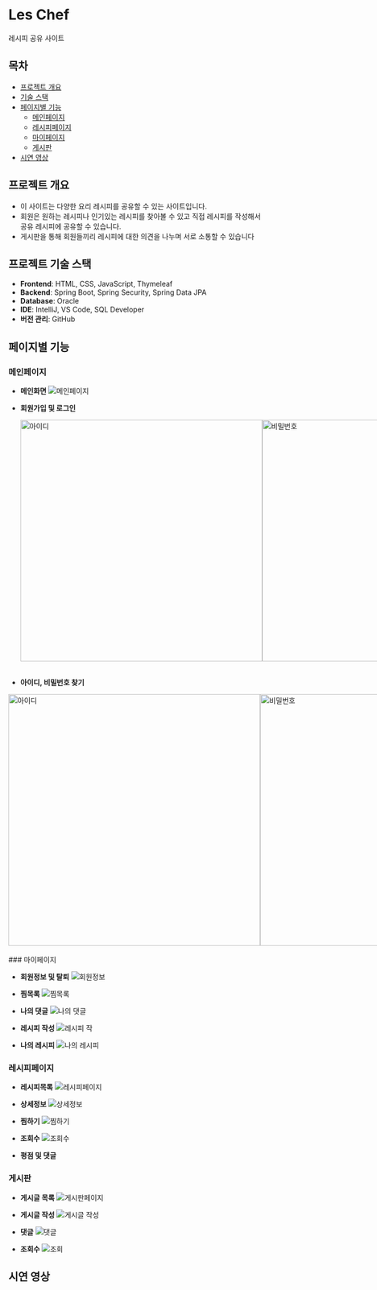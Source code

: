 # Les Chef
레시피 공유 사이트

## 목차
- [프로젝트 개요](#프로젝트-개요)
- [기술 스택](#프로젝트-기술-스택)
- [페이지별 기능](#페이지별-기능)
  - [메인페이지](#메인페이지)
  - [레시피페이지](#레시피페이지)
  - [마이페이지](#마이페이지)
  - [게시판](#게시판)
- [시연 영상](#시연-영상)
  
## 프로젝트 개요
* 이 사이트는 다양한 요리 레시피를 공유할 수 있는 사이트입니다.
* 회원은 원하는 레시피나 인기있는 레시피를 찾아볼 수 있고 직접 레시피를 작성해서 공유 레시피에 공유할 수 있습니다.
* 게시판을 통해 회원들끼리 레시피에 대한 의견을 나누며 서로 소통할 수 있습니다
## 프로젝트 기술 스택
- **Frontend**: HTML, CSS, JavaScript, Thymeleaf
- **Backend**: Spring Boot, Spring Security, Spring Data JPA
- **Database**: Oracle
- **IDE**: IntelliJ, VS Code, SQL Developer
- **버전 관리**: GitHub

## 페이지별 기능

### 메인페이지
- **메인화면**
![메인페이지](https://github.com/Ddonggirim/Les_chef_home/blob/master/README%20%EC%9D%B4%EB%AF%B8%EC%A7%80/%EB%A9%94%EC%9D%B8%ED%99%94%EB%A9%B4.png)

- **회원가입 및 로그인**
  <div style="display: flex;">
    <img src="https://github.com/Ddonggirim/Les_chef_home/blob/master/README%20%EC%9D%B4%EB%AF%B8%EC%A7%80/%ED%9A%8C%EC%9B%90%EA%B0%80%EC%9E%85.png" alt="아이디" width="480"" />
    <img src="https://github.com/Ddonggirim/Les_chef_home/blob/master/README%20%EC%9D%B4%EB%AF%B8%EC%A7%80/%EB%A1%9C%EA%B7%B8%EC%9D%B8.png" alt="비밀번호" width="480" />
  </div>
  <br>
- **아이디, 비밀번호 찾기**
 <div style="display: flex;">
    <img src="https://github.com/Ddonggirim/Les_chef_home/blob/master/README%20%EC%9D%B4%EB%AF%B8%EC%A7%80/%EC%95%84%EC%9D%B4%EB%94%94%EC%B0%BE%EA%B8%B0.png" alt="아이디" width="500"" />
    <img src="https://github.com/Ddonggirim/Les_chef_home/blob/master/README%20%EC%9D%B4%EB%AF%B8%EC%A7%80/%EB%B9%84%EB%B0%80%EB%B2%88%ED%98%B8%EC%B0%BE%EA%B8%B0.png" alt="비밀번호" width="500" />
 </div>
<br>
### 마이페이지

- **회원정보 및 탈퇴**
![회원정보](https://github.com/Ddonggirim/Les_chef_home/blob/master/README%20%EC%9D%B4%EB%AF%B8%EC%A7%80/%ED%9A%8C%EC%9B%90%EC%A0%95%EB%B3%B4.png)

- **찜목록**
![찜목록](https://github.com/Ddonggirim/Les_chef_home/blob/master/README%20%EC%9D%B4%EB%AF%B8%EC%A7%80/%EC%B0%9C%EB%AA%A9%EB%A1%9D.png)
- **나의 댓글**
![나의 댓글](https://github.com/Ddonggirim/Les_chef_home/blob/master/README%20%EC%9D%B4%EB%AF%B8%EC%A7%80/%EB%82%98%EC%9D%98%EB%8C%93%EA%B8%80.png)

- **레시피 작성**
![레시피 작](https://github.com/Ddonggirim/Les_chef_home/blob/master/README%20%EC%9D%B4%EB%AF%B8%EC%A7%80/%EB%A0%88%EC%8B%9C%ED%94%BC%EC%9E%91%EC%84%B1.png)

- **나의 레시피**
![나의 레시피](https://github.com/Ddonggirim/Les_chef_home/blob/master/README%20%EC%9D%B4%EB%AF%B8%EC%A7%80/%EB%82%98%EC%9D%98%EB%A0%88%EC%8B%9C%ED%94%BC.png)

### 레시피페이지

- **레시피목록**
![레시피페이지](https://github.com/Ddonggirim/Les_chef_home/blob/master/README%20%EC%9D%B4%EB%AF%B8%EC%A7%80/%EB%A0%88%EC%8B%9C%ED%94%BC.png)

- **상세정보**
![상세정보](https://github.com/Ddonggirim/Les_chef_home/blob/master/README%20%EC%9D%B4%EB%AF%B8%EC%A7%80/%EB%A0%88%EC%8B%9C%ED%94%BC%EC%83%81%EC%84%B8%EC%A0%95%EB%B3%B4.png)

- **찜하기**
![찜하기]()

- **조회수**
![조회수]()

- **평점 및 댓글**



### 게시판

- **게시글 목록**
![게시판페이지](https://github.com/Ddonggirim/Les_chef_home/blob/master/README%20%EC%9D%B4%EB%AF%B8%EC%A7%80/%EA%B2%8C%EC%8B%9C%ED%8C%90.png)

- **게시글 작성**
![게시글 작성](https://github.com/Ddonggirim/Les_chef_home/blob/master/README%20%EC%9D%B4%EB%AF%B8%EC%A7%80/%EA%B2%8C%EC%8B%9C%EA%B8%80%EC%9E%91%EC%84%B1.png)

- **댓글**
![댓글](https://github.com/Ddonggirim/Les_chef_home/blob/master/README%20%EC%9D%B4%EB%AF%B8%EC%A7%80/%EA%B2%8C%EC%8B%9C%ED%8C%90%EB%8C%93%EA%B8%80.png)

- **조회수**
![조회]()
  
## 시연 영상
